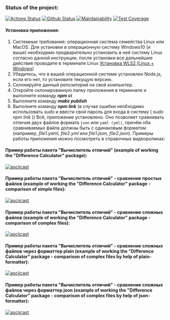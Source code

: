 ### Status of the project:
[![Actions Status](https://github.com/usergitvv/frontend-project-lvl2/workflows/hexlet-check/badge.svg)](https://github.com/usergitvv/frontend-project-lvl2/actions)  [![Github Status](https://github.com/usergitvv/frontend-project-lvl1/workflows/git-hub-check/badge.svg)](https://github.com/usergitvv/frontend-project-lvl1/actions)  [![Maintainability](https://api.codeclimate.com/v1/badges/9e23c8298b71cf6d96ea/maintainability)](https://codeclimate.com/github/usergitvv/frontend-project-lvl2/maintainability)  [![Test Coverage](https://api.codeclimate.com/v1/badges/9e23c8298b71cf6d96ea/test_coverage)](https://codeclimate.com/github/usergitvv/frontend-project-lvl2/test_coverage)

#### Установка приложения:
1. Системные требования: операционная система семейства Linux или MacOS. Для установки в операционную систему Windows10 (и выше) необходимо предварительно установить в неё систему Linux согласно данной инструкции, после установки все дальнейшие действия проводите в терминале Linux [Установка WLS2 (Linux + Windows)](https://docs.microsoft.com/ru-ru/windows/wsl/install)
2. Убедитесь, что в вашей операционной системе установлен Node.js, если его нет, то установите текущую версию.
3. Склонируйте данный репозиторий на свой компьютер.
4. Откройте склонированную папку приложения в терминале и выполните команду ___npm ci___
5. Выполните команду ___make publish___
6. Выполните команду ___npm link___ (в случае ошибки необходимо использовать _sudo_ и ввести свой пароль для входа в систему ( _sudo npm link_ ))
Всё, приложение установлено. Оно позволяет сравнивать отличия двух файлов формата ```json``` или ```yaml (yml)```, причём оба сравниваемых файла должны быть с одинаковым форматом (например, _file1.yaml, file2.yml_ или _file1.json, file2.json_). Примеры работы приложения можно посмотреть в справочных видеороликах:

#### Пример работы пакета "Вычислитель отличий" (example of working the "Difference Calculator" package):
[![asciicast](https://asciinema.org/a/BKLPHoLVD56Gfms2A9CI22dsL.svg)](https://asciinema.org/a/BKLPHoLVD56Gfms2A9CI22dsL)

#### Пример работы пакета "Вычислитель отличий" - сравнение простых файлов (example of working the "Difference Calculator" package - comparison of simple files):
[![asciicast](https://asciinema.org/a/p1horwmqFBdYYfdIrnmY62vqc.svg)](https://asciinema.org/a/p1horwmqFBdYYfdIrnmY62vqc)

#### Пример работы пакета "Вычислитель отличий" - сравнение сложных файлов (example of working the "Difference Calculator" package - comparison of complex files):
[![asciicast](https://asciinema.org/a/ebRTpv1SFn8Vqn8tHlWCINmsw.svg)](https://asciinema.org/a/ebRTpv1SFn8Vqn8tHlWCINmsw)

#### Пример работы пакета "Вычислитель отличий" - сравнение сложных файлов через форматтер plain (example of working the "Difference Calculator" package - comparison of complex files by help of plain-formatter):
[![asciicast](https://asciinema.org/a/Ifj1M4sG7iLx12JVDekuaLE83.svg)](https://asciinema.org/a/Ifj1M4sG7iLx12JVDekuaLE83)

#### Пример работы пакета "Вычислитель отличий" - сравнение сложных файлов через форматтер json (example of working the "Difference Calculator" package - comparison of complex files by help of json-formatter):
[![asciicast](https://asciinema.org/a/y8h8Ss1HhYdBVE5B1Fv4iguBp.svg)](https://asciinema.org/a/y8h8Ss1HhYdBVE5B1Fv4iguBp)
